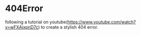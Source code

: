 # 404Error
following a tutorial on youtube(https://www.youtube.com/watch?v=wFXAjxpnD7c) to create a stylish 404 error. 
